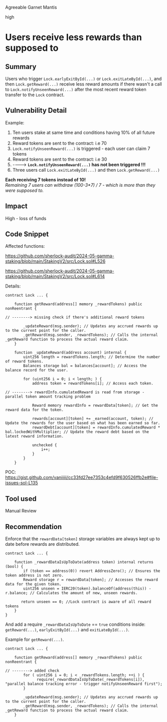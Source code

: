 Agreeable Garnet Mantis

high

# Users receive less rewards than supposed to

## Summary

Users who trigger `Lock.earlyExitById(...)` or `Lock.exitLateById(...)`, and then `Lock.getReward(...)` receive less reward amounts if there wasn't a call to `Lock.notifyUnseenReward(...)` after the most recent reward token transfer to the `Lock` contract.

## Vulnerability Detail

Example:

1. Ten users stake at same time and conditions having 10% of all future rewards
2. Reward tokens are sent to the contract: i.e 70
3. `Lock.notifyUnseenReward(...)` is triggered - each user can claim 7 tokens
4. Reward tokens are sent to the contract: i.e 30
5. ----> **`Lock.notifyUnseenReward(...)` has not been triggered !!!**
6. Three users call `Lock.exitLateById(...)` and then  `Lock.getReward(...)`

**Each receiving 7 tokens instead of 10!**  
_Remaining 7 users can withdraw (100-3*7) / 7 - which is more than they were supposed to._

## Impact

High - loss of funds

## Code Snippet

Affected functions:

https://github.com/sherlock-audit/2024-05-gamma-staking/blob/main/StakingV2/src/Lock.sol#L526

https://github.com/sherlock-audit/2024-05-gamma-staking/blob/main/StakingV2/src/Lock.sol#L614

Details:

```solidity
contract Lock ... {

    function getReward(address[] memory _rewardTokens) public nonReentrant {

// --------> missing check if there's additional reward tokens

        _updateReward(msg.sender); // Updates any accrued rewards up to the current point for the caller.
        _getReward(msg.sender, _rewardTokens); // Calls the internal _getReward function to process the actual reward claim.
    }

    function _updateReward(address account) internal {
        uint256 length = rewardTokens.length; // Determine the number of reward tokens.
        Balances storage bal = balances[account]; // Access the balance record for the user.

        for (uint256 i = 0; i < length; ) {
            address token = rewardTokens[i]; // Access each token.

// --------> rewardInfo.cumulatedReward is read from storage - parallel token amount tracking problem

            Reward memory rewardInfo = rewardData[token]; // Get the reward data for the token.

            rewards[account][token] += _earned(account, token); // Update the rewards for the user based on what has been earned so far.
            rewardDebt[account][token] = rewardInfo.cumulatedReward * bal.lockedWithMultiplier; // Update the reward debt based on the latest reward information.

            unchecked {
                i++;
            }
        }
    }

```

POC: https://gist.github.com/vaniiiii/cc33fd27ee7353c4efd9f630526ffb2e#file-issues-sol-L135

## Tool used

Manual Review

## Recommendation

Enforce that the `rewardData[token]` storage variables are always kept up to date before rewards are distributed.

```solidity
contract Lock ... {

    function _rewardDataIsUpToDate(address token) internal returns (bool) {
        if (token == address(0)) revert AddressZero(); // Ensures the token address is not zero.
        Reward storage r = rewardData[token]; // Accesses the reward data for the given token.
        uint256 unseen = IERC20(token).balanceOf(address(this)) - r.balance; // Calculates the amount of new, unseen rewards.

       return unseen == 0; //Lock contract is aware of all reward tokens
    }
}
```

And add a require `_rewardDataIsUpToDate` == `true` conditions inside: `getReward(...)`, `earlyExitById(...)` and `exitLateById(...)`.

Example for `getReward(...)`.

```solidity
contract Lock ... {

    function getReward(address[] memory _rewardTokens) public nonReentrant {

// --------> added check
        for ( uint256 i = 0; i < _rewardTokens.length; ++i ) {
              require(_rewardDataIsUpToDate(_rewardTokens[i]), "parallel balance tracking error - trigger notifyUnseenReward first");
        }
       
        _updateReward(msg.sender); // Updates any accrued rewards up to the current point for the caller.
        _getReward(msg.sender, _rewardTokens); // Calls the internal _getReward function to process the actual reward claim.
    }
```